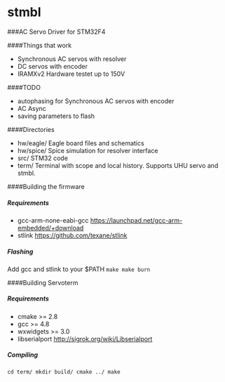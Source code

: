 stmbl
=====

###AC Servo Driver for STM32F4

####Things that work
* Synchronous AC servos with resolver
* DC servos with encoder
* IRAMXv2 Hardware testet up to 150V

####TODO
* autophasing for Synchronous AC servos with encoder
* AC Async
* saving parameters to flash

####Directories
* hw/eagle/ Eagle board files and schematics
* hw/spice/ Spice simulation for resolver interface
* src/ STM32 code
* term/ Terminal with scope and local history. Supports UHU servo and stmbl.


####Building the firmware
##### Requirements
* gcc-arm-none-eabi-gcc https://launchpad.net/gcc-arm-embedded/+download
* stlink https://github.com/texane/stlink
##### Flashing
Add gcc and stlink to your $PATH
`make
make burn`

####Building Servoterm
##### Requirements
* cmake >= 2.8
* gcc >= 4.8
* wxwidgets >= 3.0
* libserialport http://sigrok.org/wiki/Libserialport
##### Compiling
`cd term/
mkdir build/
cmake ../
make`